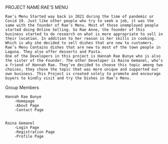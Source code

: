 PROJECT NAME:RAE'S MENU

    Rae’s Menu Started way back in 2021 during the time of pandemic or Covid 19. Just like other people who try to seek a job, it was the same with the founder of Rae’s Menu. Most of those unemployed people started doing Online Selling. So Rae Anne, the founder of this business started to do research on what is more appropriate to sell in their location. In addition to her reason is her skills in cooking. Which is why she decided to sell dishes that are new to customers. Rae’s Menu Contains dishes that are new to most of the town people in Laguna. They also offer desserts and Pasta.
    One of the Developers in this project is Hannah Rae Bunye who is also the sister of the Founder. The other Developer is Raina Gemanel, who’s a friend of Hannah Rae. They’ve decided to choose this topic among two choices, they chose the topic that was more unique and supported our own business. This Project is created solely to promote and encourage buyers to kindly visit and try the Dishes in Rae’s Menu.


Group Members

    Hannah Rae Bunye
        -Homepage
        -About Page
        -Contact Page


    Raina Gemanel
        -Login Page
        -Registration Page
        -Profile Page
